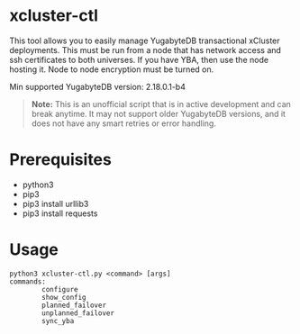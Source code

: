 # xcluster-ctl

This tool allows you to easily manage YugabyteDB transactional xCluster deployments.
This must be run from a node that has network access and ssh certificates to both universes. If you have YBA, then use the node hosting it.
Node to node encryption must be turned on.

Min supported YugabyteDB version: 2.18.0.1-b4

> **Note:** This is an unofficial script that is in active development and can break anytime. It may not support older YugabyteDB versions, and it does not have any smart retries or error handling.

# Prerequisites
- python3
- pip3
- pip3 install urllib3
- pip3 install requests


# Usage
```
python3 xcluster-ctl.py <command> [args]
commands: 
        configure
        show_config
        planned_failover
        unplanned_failover
        sync_yba
```
